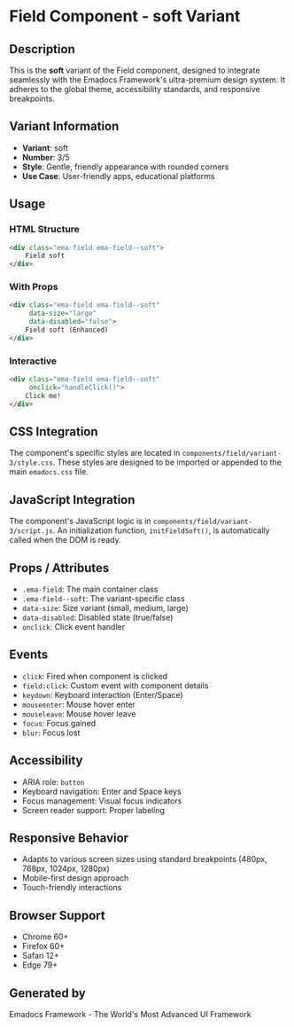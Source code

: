 # Field Component - soft Variant

## Description
This is the **soft** variant of the Field component, designed to integrate seamlessly with the Emadocs Framework's ultra-premium design system. It adheres to the global theme, accessibility standards, and responsive breakpoints.

## Variant Information
- **Variant**: soft
- **Number**: 3/5
- **Style**: Gentle, friendly appearance with rounded corners
- **Use Case**: User-friendly apps, educational platforms

## Usage

### HTML Structure
```html
<div class="ema-field ema-field--soft">
    Field soft
</div>
```

### With Props
```html
<div class="ema-field ema-field--soft" 
     data-size="large" 
     data-disabled="false">
    Field soft (Enhanced)
</div>
```

### Interactive
```html
<div class="ema-field ema-field--soft" 
     onclick="handleClick()">
    Click me!
</div>
```

## CSS Integration
The component's specific styles are located in `components/field/variant-3/style.css`. These styles are designed to be imported or appended to the main `emadocs.css` file.

## JavaScript Integration
The component's JavaScript logic is in `components/field/variant-3/script.js`. An initialization function, `initFieldSoft()`, is automatically called when the DOM is ready.

## Props / Attributes
- `.ema-field`: The main container class
- `.ema-field--soft`: The variant-specific class
- `data-size`: Size variant (small, medium, large)
- `data-disabled`: Disabled state (true/false)
- `onclick`: Click event handler

## Events
- `click`: Fired when component is clicked
- `field:click`: Custom event with component details
- `keydown`: Keyboard interaction (Enter/Space)
- `mouseenter`: Mouse hover enter
- `mouseleave`: Mouse hover leave
- `focus`: Focus gained
- `blur`: Focus lost

## Accessibility
- ARIA role: `button`
- Keyboard navigation: Enter and Space keys
- Focus management: Visual focus indicators
- Screen reader support: Proper labeling

## Responsive Behavior
- Adapts to various screen sizes using standard breakpoints (480px, 768px, 1024px, 1280px)
- Mobile-first design approach
- Touch-friendly interactions

## Browser Support
- Chrome 60+
- Firefox 60+
- Safari 12+
- Edge 79+

## Generated by
Emadocs Framework - The World's Most Advanced UI Framework
